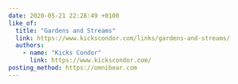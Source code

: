 ```yaml
---
date: 2020-05-21 22:28:49 +0100
like_of:
  title: "Gardens and Streams"
  link: https://www.kickscondor.com/links/gardens-and-streams/
  authors:
    - name: "Kicks Condor"
      link: https://www.kickscondor.com/
posting_method: https://omnibear.com
---
```

